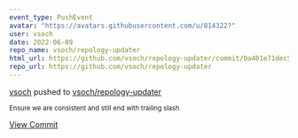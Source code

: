 ```yaml
---
event_type: PushEvent
avatar: "https://avatars.githubusercontent.com/u/814322?"
user: vsoch
date: 2022-06-09
repo_name: vsoch/repology-updater
html_url: https://github.com/vsoch/repology-updater/commit/0a401e71dec519e2182c5b43d7c702a2620aa47f
repo_url: https://github.com/vsoch/repology-updater
---
```


<a href='https://github.com/vsoch' target='_blank'>vsoch</a> pushed to <a href='https://github.com/vsoch/repology-updater' target='_blank'>vsoch/repology-updater</a>

<small>Ensure we are consistent and still end with trailing slash</small>

<a href='https://github.com/vsoch/repology-updater/commit/0a401e71dec519e2182c5b43d7c702a2620aa47f' target='_blank'>View Commit</a>